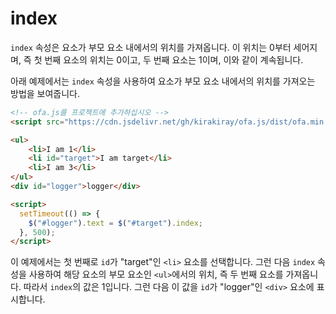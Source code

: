 # index

`index` 속성은 요소가 부모 요소 내에서의 위치를 가져옵니다. 이 위치는 0부터 세어지며, 즉 첫 번째 요소의 위치는 0이고, 두 번째 요소는 1이며, 이와 같이 계속됩니다.

아래 예제에서는 `index` 속성을 사용하여 요소가 부모 요소 내에서의 위치를 가져오는 방법을 보여줍니다.

<html-viewer>

```html
<!-- ofa.js를 프로젝트에 추가하십시오 -->
<script src="https://cdn.jsdelivr.net/gh/kirakiray/ofa.js/dist/ofa.min.js"></script>
```

```html
<ul>
    <li>I am 1</li>
    <li id="target">I am target</li>
    <li>I am 3</li>
</ul>
<div id="logger">logger</div>

<script>
  setTimeout(() => {
    $("#logger").text = $("#target").index;
  }, 500);
</script>
```

</html-viewer>

이 예제에서는 첫 번째로 `id`가 "target"인 `<li>` 요소를 선택합니다. 그런 다음 `index` 속성을 사용하여 해당 요소의 부모 요소인 `<ul>`에서의 위치, 즉 두 번째 요소를 가져옵니다. 따라서 `index`의 값은 1입니다. 그런 다음 이 값을 `id`가 "logger"인 `<div>` 요소에 표시합니다.